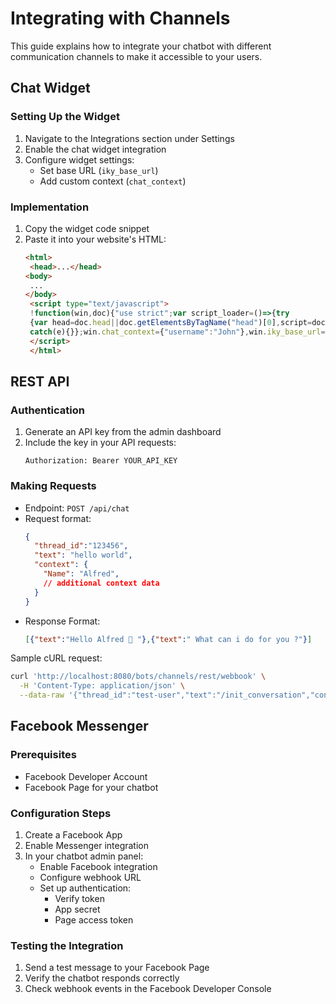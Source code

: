 # Integrating with Channels

This guide explains how to integrate your chatbot with different communication channels to make it accessible to your users.

## Chat Widget

### Setting Up the Widget
1. Navigate to the Integrations section under Settings
2. Enable the chat widget integration
3. Configure widget settings:
   - Set base URL (`iky_base_url`)
   - Add custom context (`chat_context`)

### Implementation
1. Copy the widget code snippet
2. Paste it into your website's HTML:
   ```html
   <html>
    <head>...</head>
   <body>
    ...
   </body>
    <script type="text/javascript">
    !function(win,doc){"use strict";var script_loader=()=>{try
    {var head=doc.head||doc.getElementsByTagName("head")[0],script=doc.createElement("script");script.setAttribute("type","text/javascript"),script.setAttribute("src","https://alfredfrancis.in/ai-chatbot-framework/app/static/widget/script.js"),head.appendChild(script)}
    catch(e){}};win.chat_context={"username":"John"},win.iky_base_url="http://localhost:8080/admin/",script_loader()}(window,document);
    </script>
    </html>
   ```

## REST API

### Authentication
1. Generate an API key from the admin dashboard
2. Include the key in your API requests:
   ```
   Authorization: Bearer YOUR_API_KEY
   ```

### Making Requests
- Endpoint: `POST /api/chat`
- Request format:
  ```json
  {
    "thread_id":"123456",
    "text": "hello world",
    "context": {
      "Name": "Alfred",
      // additional context data
    }
  }
  ```
- Response Format:
  ```json
  [{"text":"Hello Alfred 👋 "},{"text":" What can i do for you ?"}]
  ```

Sample cURL request:
```sh
curl 'http://localhost:8080/bots/channels/rest/webbook' \
  -H 'Content-Type: application/json' \
  --data-raw '{"thread_id":"test-user","text":"/init_conversation","context":{"username":"Admin"}}'
```

## Facebook Messenger

### Prerequisites
- Facebook Developer Account
- Facebook Page for your chatbot

### Configuration Steps
1. Create a Facebook App
2. Enable Messenger integration
3. In your chatbot admin panel:
   - Enable Facebook integration
   - Configure webhook URL
   - Set up authentication:
     - Verify token
     - App secret
     - Page access token

### Testing the Integration
1. Send a test message to your Facebook Page
2. Verify the chatbot responds correctly
3. Check webhook events in the Facebook Developer Console